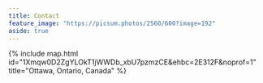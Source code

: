 ```yaml
---
title: Contact
feature_image: "https://picsum.photos/2560/600?image=192"
aside: true
---
```


{% include map.html id="1Xmqw0D2ZgYLOkT1jWWDb_xbU7pzmzCE&ehbc=2E312F&noprof=1" title="Ottawa, Ontario, Canada" %}

